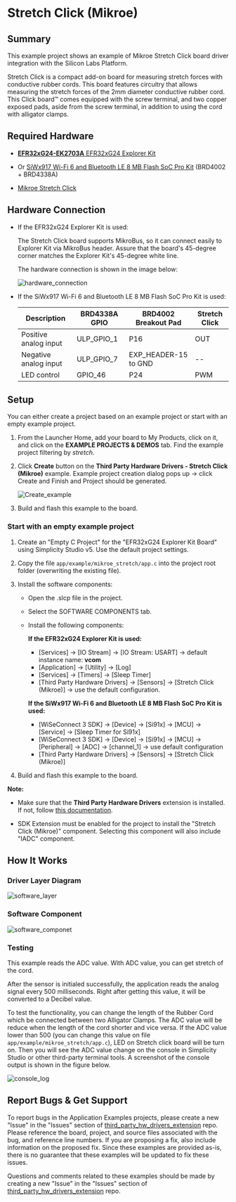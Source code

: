 # Stretch Click (Mikroe) #

## Summary ##

This example project shows an example of Mikroe Stretch Click board driver integration with the Silicon Labs Platform.

Stretch Click is a compact add-on board for measuring stretch forces with conductive rubber cords. This board features circuitry that allows measuring the stretch forces of the 2mm diameter conductive rubber cord. This Click board™ comes equipped with the screw terminal, and two copper exposed pads, aside from the screw terminal, in addition to using the cord with alligator clamps.

## Required Hardware ##

- [**EFR32xG24-EK2703A** EFR32xG24 Explorer Kit](https://www.silabs.com/development-tools/wireless/efr32xg24-explorer-kit?tab=overview)

- Or [SiWx917 Wi-Fi 6 and Bluetooth LE 8 MB Flash SoC Pro Kit](https://www.silabs.com/development-tools/wireless/wi-fi/siwx917-pk6031a-wifi-6-bluetooth-le-soc-pro-kit?tab=overview) (BRD4002 + BRD4338A)

- [Mikroe Stretch Click](https://www.mikroe.com/stretch-click)

## Hardware Connection ##

- If the EFR32xG24 Explorer Kit is used:

  The Stretch Click board supports MikroBus, so it can connect easily to Explorer Kit via MikroBus header. Assure that the board's 45-degree corner matches the Explorer Kit's 45-degree white line.

  The hardware connection is shown in the image below:

  ![hardware_connection](image/hardware_connection.png)

- If the SiWx917 Wi-Fi 6 and Bluetooth LE 8 MB Flash SoC Pro Kit is used:

  | Description           | BRD4338A GPIO  | BRD4002 Breakout Pad | Stretch Click        |
  | ----------------------| ---------------| ---------------------| -------------------- |
  | Positive analog input | ULP_GPIO_1     | P16                  | OUT                  |
  | Negative analog input | ULP_GPIO_7     | EXP_HEADER-15 to GND | --                   |
  | LED control           | GPIO_46        | P24                  | PWM                  |

## Setup ##

You can either create a project based on an example project or start with an empty example project.

1. From the Launcher Home, add your board to My Products, click on it, and click on the **EXAMPLE PROJECTS & DEMOS** tab. Find the example project filtering by *stretch*.

2. Click **Create** button on the **Third Party Hardware Drivers - Stretch Click (Mikroe)** example. Example project creation dialog pops up -> click Create and Finish and Project should be generated.

   ![Create_example](image/create_example.png)

3. Build and flash this example to the board.

### Start with an empty example project ###

1. Create an "Empty C Project" for the "EFR32xG24 Explorer Kit Board" using Simplicity Studio v5. Use the default project settings.

2. Copy the file `app/example/mikroe_stretch/app.c` into the project root folder (overwriting the existing file).

3. Install the software components:

    - Open the .slcp file in the project.

    - Select the SOFTWARE COMPONENTS tab.

    - Install the following components:

        **If the EFR32xG24 Explorer Kit is used:**

        - [Services] → [IO Stream] → [IO Stream: USART] → default instance name: **vcom**
        - [Application] → [Utility] → [Log]
        - [Services] → [Timers] → [Sleep Timer]
        - [Third Party Hardware Drivers] → [Sensors] → [Stretch Click (Mikroe)] → use the default configuration.  

        **If the SiWx917 Wi-Fi 6 and Bluetooth LE 8 MB Flash SoC Pro Kit is used:**

        - [WiSeConnect 3 SDK] → [Device] → [Si91x] → [MCU] → [Service] → [Sleep Timer for Si91x]
        - [WiSeConnect 3 SDK] → [Device] → [Si91x] → [MCU] → [Peripheral] → [ADC] → [channel_1] → use default configuration
        - [Third Party Hardware Drivers] → [Sensors] → [Stretch Click (Mikroe)]

4. Build and flash this example to the board.

**Note:**

- Make sure that the **Third Party Hardware Drivers** extension is installed. If not, follow [this documentation](https://github.com/SiliconLabs/third_party_hw_drivers_extension/blob/master/README.md#how-to-add-to-simplicity-studio-ide).

- SDK Extension must be enabled for the project to install the "Stretch Click (Mikroe)" component. Selecting this component will also include "IADC" component.

## How It Works ##

### Driver Layer Diagram ###

![software_layer](image/software_layer.png)

### Software Component ###

![software_componet](image/software_component.png)

### Testing ###

This example reads the ADC value. With ADC value, you can get stretch of the cord.

After the sensor is initialed successfully, the application reads the analog signal every 500 milliseconds. Right after getting this value, it will be converted to a Decibel value.

To test the functionality, you can change the length of the Rubber Cord which be connected between two Alligator Clamps. The ADC value will be reduce when the length of the cord shorter and vice versa. If the ADC value lower than 500 (you can change this value on file `app/example/mikroe_stretch/app.c`), LED on Stretch click board will be turn on. Then you will see the ADC value change on the console in Simplicity Studio or other third-party terminal tools. A screenshot of the console output is shown in the figure below.

![console_log](image/console_log.png)

## Report Bugs & Get Support ##

To report bugs in the Application Examples projects, please create a new "Issue" in the "Issues" section of [third_party_hw_drivers_extension](https://github.com/SiliconLabs/third_party_hw_drivers_extension) repo. Please reference the board, project, and source files associated with the bug, and reference line numbers. If you are proposing a fix, also include information on the proposed fix. Since these examples are provided as-is, there is no guarantee that these examples will be updated to fix these issues.

Questions and comments related to these examples should be made by creating a new "Issue" in the "Issues" section of [third_party_hw_drivers_extension](https://github.com/SiliconLabs/third_party_hw_drivers_extension) repo.

